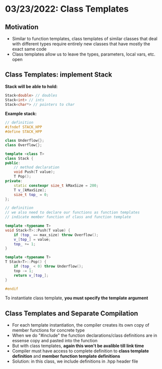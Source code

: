 # 03/23/2022: Class Templates

## Motivation
- Similar to function templates, class templates of similar classes that deal with different types require entirely new classes that have mostly the exact same code
- Class templates allow us to leave the types, parameters, local vars, etc. open 

## Class Templates: implement Stack
**Stack will be able to hold:**
```cpp
Stack<double> // doubles
Stack<int> // ints
Stack<char*> // pointers to char
```

**Example stack:**
```cpp
// definition
#ifndef STACK_HPP
#define STACK_HPP

class Underflow{};
class Overflow{};

template <class T>
class Stack {
public:
    // method declaration
    void Push(T value);
    T Pop();
private:
    static constexpr size_t kMaxSize = 200;
    T v_[kMaxSize];
    size_t top_ = 0;
};

// definition
// we also need to declare our functions as function templates
// indicate member function of class and function template

template <typename T>
void Stack<T>::Push(T value) {
    if (top_ == max_size) throw Overflow();
    v_[top_] = value;
    top_ += 1;
}

template <typename T>
T Stack<T>::Pop() {
    if (top_ < 0) throw Underflow();
    top -= 1;
    return v_[top_];
}

#endif
```

To instantiate class template, **you must specify the template argument**

## Class Templates and Separate Compilation
- For each template instantiation, the compiler creates its own copy of member functions for concrete type
- When we do "#include" the function declarations/class definitions are in essense copy and pasted into the function
- But with class templates, **again this won't be avalible till link time**
- Compiler must have access to complete definition to **class template definition** and **member function template definitions**
- Solution: in this class, we include definitions in .hpp header file 